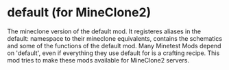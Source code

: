 # default (for MineClone2)
The mineclone version of the default mod. It registeres aliases in the default: namespace to their mineclone equivalents, contains the schematics and some of the functions of the default mod.
Many Minetest Mods depend on 'default', even if everything they use default for is a crafting recipe. This mod tries to make these mods available for MineClone2 servers.
